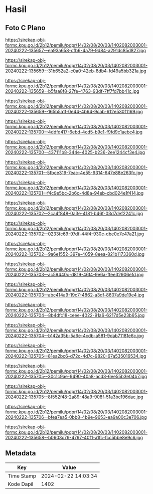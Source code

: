 # Hasil

## Foto C Plano

https://sirekap-obj-formc.kpu.go.id/2b12/pemilu/pdpr/14/02/08/20/03/1402082003001-20240222-135657--ea93a658-cfb6-4a79-9d84-a291dc85d827.jpg

https://sirekap-obj-formc.kpu.go.id/2b12/pemilu/pdpr/14/02/08/20/03/1402082003001-20240222-135659--31b652a2-c0a0-42eb-8db4-fd49a5bb321a.jpg

https://sirekap-obj-formc.kpu.go.id/2b12/pemilu/pdpr/14/02/08/20/03/1402082003001-20240222-135659--b5faa8f8-27fe-4763-93df-7ff7fd7bb41c.jpg

https://sirekap-obj-formc.kpu.go.id/2b12/pemilu/pdpr/14/02/08/20/03/1402082003001-20240222-135659--165b5a1f-0e44-4b64-9cab-612e530f1169.jpg

https://sirekap-obj-formc.kpu.go.id/2b12/pemilu/pdpr/14/02/08/20/03/1402082003001-20240222-135700--4ddfd417-6ebd-4cd5-b9c1-f9fd9c1aebc4.jpg

https://sirekap-obj-formc.kpu.go.id/2b12/pemilu/pdpr/14/02/08/20/03/1402082003001-20240222-135700--437111b8-344e-4025-b236-2ee1244cf3e4.jpg

https://sirekap-obj-formc.kpu.go.id/2b12/pemilu/pdpr/14/02/08/20/03/1402082003001-20240222-135701--5fbce319-7eac-4e55-9314-647e88e263fc.jpg

https://sirekap-obj-formc.kpu.go.id/2b12/pemilu/pdpr/14/02/08/20/03/1402082003001-20240222-135701--f4c9e5bc-2b6c-4d8a-94eb-cbd024e1f414.jpg

https://sirekap-obj-formc.kpu.go.id/2b12/pemilu/pdpr/14/02/08/20/03/1402082003001-20240222-135702--2ca4f848-0a3e-4181-b46f-03d7def2241c.jpg

https://sirekap-obj-formc.kpu.go.id/2b12/pemilu/pdpr/14/02/08/20/03/1402082003001-20240222-135702--0233fc69-97df-44f4-930c-dbe0e7e47a21.jpg

https://sirekap-obj-formc.kpu.go.id/2b12/pemilu/pdpr/14/02/08/20/03/1402082003001-20240222-135702--9a6e1552-397e-4059-8eea-821b1173360d.jpg

https://sirekap-obj-formc.kpu.go.id/2b12/pemilu/pdpr/14/02/08/20/03/1402082003001-20240222-135703--ac59440c-d819-46f4-9e6a-ffee32906efd.jpg

https://sirekap-obj-formc.kpu.go.id/2b12/pemilu/pdpr/14/02/08/20/03/1402082003001-20240222-135703--abc414a9-19c7-4862-a3df-8607a9de19e4.jpg

https://sirekap-obj-formc.kpu.go.id/2b12/pemilu/pdpr/14/02/08/20/03/1402082003001-20240222-135704--8b4dfc18-ceee-4022-91a6-6217d5e23b65.jpg

https://sirekap-obj-formc.kpu.go.id/2b12/pemilu/pdpr/14/02/08/20/03/1402082003001-20240222-135704--b142a35b-5a6e-4cdb-a581-9dab71181e6c.jpg

https://sirekap-obj-formc.kpu.go.id/2b12/pemilu/pdpr/14/02/08/20/03/1402082003001-20240222-135705--81ea2bc6-d72c-4d7c-9820-67a535016534.jpg

https://sirekap-obj-formc.kpu.go.id/2b12/pemilu/pdpr/14/02/08/20/03/1402082003001-20240222-135705--30c1c9ae-9490-40a8-acd3-6ee55b3e04b7.jpg

https://sirekap-obj-formc.kpu.go.id/2b12/pemilu/pdpr/14/02/08/20/03/1402082003001-20240222-135705--8f552f48-2a89-48a9-908f-51a3bc196dac.jpg

https://sirekap-obj-formc.kpu.go.id/2b12/pemilu/pdpr/14/02/08/20/03/1402082003001-20240222-135706--bfea7ea5-0bb8-4b9e-9653-ea9a00c3e706.jpg

https://sirekap-obj-formc.kpu.go.id/2b12/pemilu/pdpr/14/02/08/20/03/1402082003001-20240222-135658--b0603c79-4797-40f1-a1fc-fcc5bbe8e9c6.jpg


## Metadata

| Key        | Value               |
| ---------- | ------------------- |
| Time Stamp | 2024-02-22 14:03:34 |
| Kode Dapil | 1402                |



